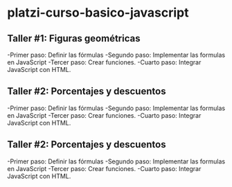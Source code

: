 # platzi-curso-basico-javascript

## Taller #1: Figuras geométricas

-Primer paso: Definir las fórmulas
-Segundo paso: Implementar las formulas en JavaScript
-Tercer paso: Crear funciones.
-Cuarto paso: Integrar JavaScript con HTML.

## Taller #2: Porcentajes y descuentos

-Primer paso: Definir las fórmulas
-Segundo paso: Implementar las formulas en JavaScript
-Tercer paso: Crear funciones.
-Cuarto paso: Integrar JavaScript con HTML.

## Taller #2: Porcentajes y descuentos

-Primer paso: Definir las fórmulas
-Segundo paso: Implementar las formulas en JavaScript
-Tercer paso: Crear funciones.
-Cuarto paso: Integrar JavaScript con HTML.